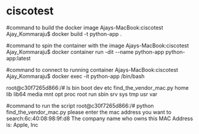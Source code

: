 # ciscotest
#command to build the docker image
Ajays-MacBook:ciscotest Ajay_Kommaraju$ docker build -t python-app .

#command to spin the container with the image
Ajays-MacBook:ciscotest Ajay_Kommaraju$ docker container run -dit --name python-app python-app:latest

#command to connect to running container
Ajays-MacBook:ciscotest Ajay_Kommaraju$ docker exec -it python-app /bin/bash

root@c30f7265d866:/# ls
bin  boot  dev	etc  find_the_vendor_mac.py  home  lib	lib64  media  mnt  opt	proc  root  run  sbin  srv  sys  tmp  usr  var

#command to run the script
root@c30f7265d866:/# python find_the_vendor_mac.py
please enter the mac address you want to search:6c:40:08:98:9f:d8
The company name who owns this MAC Address is: Apple, Inc
